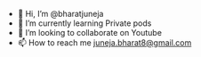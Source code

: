- 👋 Hi, I’m @bharatjuneja
- 🌱 I’m currently learning Private pods
- 💞️ I’m looking to collaborate on Youtube
- 📫 How to reach me juneja.bharat8@gmail.com

<!---
bharatjuneja/bharatjuneja is a ✨ special ✨ repository because its `README.md` (this file) appears on your GitHub profile.
You can click the Preview link to take a look at your changes.
--->
